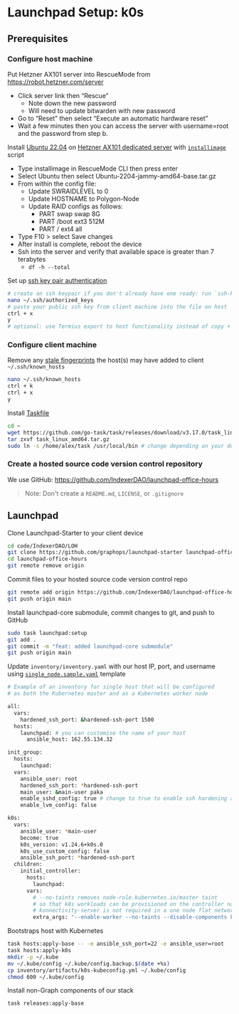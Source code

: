 # Launchpad Setup: k0s
## Prerequisites

### Configure host machine 

Put Hetzner AX101 server into RescueMode from https://robot.hetzner.com/server

* Click server link then “Rescue”
    * Note down the new password
    * Will need to update bitwarden with new password
* Go to “Reset” then select “Execute an automatic hardware reset”
* Wait a few minutes then you can access the server with username=root and the password from step b.


Install [Ubuntu 22.04](https://releases.ubuntu.com/22.04/) on [Hetzner AX101 dedicated server](https://www.hetzner.com/dedicated-rootserver/ax101) with [`installimage`](https://docs.hetzner.com/robot/dedicated-server/operating-systems/installimage/) script

* Type installimage in RescueMode CLI then press enter
* Select Ubuntu then select Ubuntu-2204-jammy-amd64-base.tar.gz
* From within the config file:
    * Update SWRAIDLEVEL to 0
    * Update HOSTNAME to Polygon-Node
    * Update RAID configs as follows:
        * PART swap swap 8G
        * PART /boot ext3 512M
        * PART / ext4 all
* Type F10 > select Save changes
* After install is complete, reboot the device
* Ssh into the server and verify that available space is greater than 7 terabytes
    * `df -h --total`


Set up [ssh key pair authentication](https://help.ubuntu.com/community/SSH/OpenSSH/Keys)
``` bash
# create an ssh keypair if you don't already have one ready: run `ssh-keygen -t rsa` on client machine
nano ~/.ssh/authorized_keys
# paste your public ssh key from client machine into the file on host
ctrl + x
y
# optional: use Termius export to host functionality instead of copy + paste to host
```

### Configure client machine
Remove any [stale fingerprints](https://en.wikipedia.org/wiki/Public_key_fingerprint) the host(s) may have added to client `~/.ssh/known_hosts`

``` bash
nano ~/.ssh/known_hosts
ctrl + k
ctrl + x
y
```

Install [Taskfile](https://github.com/go-task/task/releases)

``` bash
cd ~
wget https://github.com/go-task/task/releases/download/v3.17.0/task_linux_amd64.tar.gz
tar zxvf task_linux_amd64.tar.gz
sudo ln -s /home/alex/task /usr/local/bin # change depending on your download path
```

### Create a hosted source code version control repository
We use GitHub: https://github.com/IndexerDAO/launchpad-office-hours
> Note: Don't create a `README.md`, `LICENSE`, or `.gitignore`

## Launchpad
Clone Launchpad-Starter to your client device

``` bash
cd code/IndexerDAO/LOH
git clone https://github.com/graphops/launchpad-starter launchpad-office-hours
cd launchpad-office-hours
git remote remove origin
```

Commit files to your hosted source code version control repo

``` bash
git remote add origin https://github.com/IndexerDAO/launchpad-office-hours.git
git push origin main
```

Install launchpad-core submodule, commit changes to git, and push to GitHub

``` bash
sudo task launchpad:setup
git add .
git commit -m "feat: added launchpad-core submodule"
git push origin main
```

Update `inventory/inventory.yaml` with our host IP, port, and username using [`single_node.sample.yaml`](https://github.com/graphops/launchpad-starter/blob/main/inventory/samples/single-node.sample.yaml) template

``` bash
# Example of an inventory for single host that will be configured
# as both the Kubernetes master and as a Kubernetes worker node

all:
  vars:
    hardened_ssh_port: &hardened-ssh-port 1500
  hosts:
    launchpad: # you can customise the name of your host
      ansible_host: 162.55.134.32

init_group:
  hosts:
    launchpad:
  vars:
    ansible_user: root
    hardened_ssh_port: *hardened-ssh-port
    main_user: &main-user paka
    enable_sshd_config: true # change to true to enable ssh hardening and lock port 22
    enable_lvm_config: false

k0s:
  vars:
    ansible_user: *main-user
    become: true
    k0s_version: v1.24.6+k0s.0
    k0s_use_custom_config: false
    ansible_ssh_port: *hardened-ssh-port
  children:
    initial_controller:
      hosts:
        launchpad:
      vars:
        # --no-taints removes node-role.kubernetes.io/master taint
        # so that k8s workloads can be provisioned on the controller node
        # konnectivity-server is not required in a one node flat network cluster
        extra_args: "--enable-worker --no-taints --disable-components konnectivity-server"
```

Bootstraps host with Kubernetes

``` bash
task hosts:apply-base -- -e ansible_ssh_port=22 -e ansible_user=root
task hosts:apply-k0s
mkdir -p ~/.kube
mv ~/.kube/config ~/.kube/config.backup.$(date +%s)
cp inventory/artifacts/k0s-kubeconfig.yml ~/.kube/config
chmod 600 ~/.kube/config
```

Install non-Graph components of our stack

``` bash
task releases:apply-base
```
